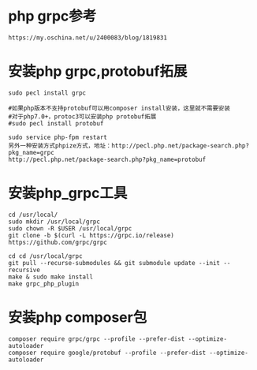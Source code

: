 # php grpc参考
    https://my.oschina.net/u/2400083/blog/1819831

# 安装php grpc,protobuf拓展
    sudo pecl install grpc

    #如果php版本不支持protobuf可以用composer install安装，这里就不需要安装
    #对于php7.0+，protoc3可以安装php protobuf拓展
    #sudo pecl install protobuf 
    
    sudo service php-fpm restart
    另外一种安装方式phpize方式，地址：http://pecl.php.net/package-search.php?pkg_name=grpc
    http://pecl.php.net/package-search.php?pkg_name=protobuf

# 安装php_grpc工具
    cd /usr/local/
    sudo mkdir /usr/local/grpc
    sudo chown -R $USER /usr/local/grpc
    git clone -b $(curl -L https://grpc.io/release) https://github.com/grpc/grpc

    cd cd /usr/local/grpc
    git pull --recurse-submodules && git submodule update --init --recursive
    make & sudo make install
    make grpc_php_plugin

# 安装php composer包
    composer require grpc/grpc --profile --prefer-dist --optimize-autoloader
    composer require google/protobuf --profile --prefer-dist --optimize-autoloader

